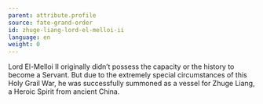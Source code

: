 ```yaml
---
parent: attribute.profile
source: fate-grand-order
id: zhuge-liang-lord-el-melloi-ii
language: en
weight: 0
---
```


Lord El-Melloi II originally didn’t possess the capacity or the history to become a Servant.
But due to the extremely special circumstances of this Holy Grail War, he was successfully summoned as a vessel for Zhuge Liang, a Heroic Spirit from ancient China.

